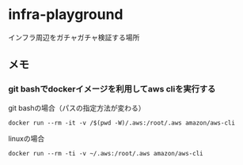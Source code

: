 # infra-playground
インフラ周辺をガチャガチャ検証する場所



## メモ
### git bashでdockerイメージを利用してaws cliを実行する

git bashの場合（パスの指定方法が変わる）
``` 
docker run --rm -it -v /$(pwd -W)/.aws:/root/.aws amazon/aws-cli
```

linuxの場合
```
docker run --rm -ti -v ~/.aws:/root/.aws amazon/aws-cli
```